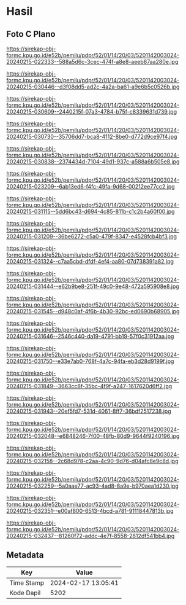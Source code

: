 # Hasil

## Foto C Plano

https://sirekap-obj-formc.kpu.go.id/e52b/pemilu/pdpr/52/01/14/20/03/5201142003024-20240215-022333--588a5d6c-3cec-474f-a8e8-aeeb87aa280e.jpg

https://sirekap-obj-formc.kpu.go.id/e52b/pemilu/pdpr/52/01/14/20/03/5201142003024-20240215-030446--d3f08dd5-ad2c-4a2a-ba61-a9e6b5c0526b.jpg

https://sirekap-obj-formc.kpu.go.id/e52b/pemilu/pdpr/52/01/14/20/03/5201142003024-20240215-030609--2440215f-07a3-4784-b75f-c8339631d739.jpg

https://sirekap-obj-formc.kpu.go.id/e52b/pemilu/pdpr/52/01/14/20/03/5201142003024-20240215-030730--35706dd7-bca8-4112-8be0-d772d9ce97f4.jpg

https://sirekap-obj-formc.kpu.go.id/e52b/pemilu/pdpr/52/01/14/20/03/5201142003024-20240215-030838--2374434d-7104-49d1-937c-a588a6b505e8.jpg

https://sirekap-obj-formc.kpu.go.id/e52b/pemilu/pdpr/52/01/14/20/03/5201142003024-20240215-023209--6ab13ed6-f4fc-49fa-9d68-00212ee77cc2.jpg

https://sirekap-obj-formc.kpu.go.id/e52b/pemilu/pdpr/52/01/14/20/03/5201142003024-20240215-031115--5dd6bc43-d694-4c85-811b-c1c2b4a60f00.jpg

https://sirekap-obj-formc.kpu.go.id/e52b/pemilu/pdpr/52/01/14/20/03/5201142003024-20240215-031209--36be6272-c5a0-479f-8347-e4528fcb4bf3.jpg

https://sirekap-obj-formc.kpu.go.id/e52b/pemilu/pdpr/52/01/14/20/03/5201142003024-20240215-031324--c7aa5cbd-dfdf-4ef4-aa80-07d738391a82.jpg

https://sirekap-obj-formc.kpu.go.id/e52b/pemilu/pdpr/52/01/14/20/03/5201142003024-20240215-031444--e62b9be8-251f-49c0-9e48-472a595908e8.jpg

https://sirekap-obj-formc.kpu.go.id/e52b/pemilu/pdpr/52/01/14/20/03/5201142003024-20240215-031545--d948c0af-4f6b-4b30-92bc-ed0690b68905.jpg

https://sirekap-obj-formc.kpu.go.id/e52b/pemilu/pdpr/52/01/14/20/03/5201142003024-20240215-031646--2546c440-da19-4791-bb19-57f0c31912aa.jpg

https://sirekap-obj-formc.kpu.go.id/e52b/pemilu/pdpr/52/01/14/20/03/5201142003024-20240215-031750--e33e7ab0-768f-4a7c-94fa-eb3d28d9199f.jpg

https://sirekap-obj-formc.kpu.go.id/e52b/pemilu/pdpr/52/01/14/20/03/5201142003024-20240215-031849--3663cc8f-35bc-4f9f-a247-1617620d6ff2.jpg

https://sirekap-obj-formc.kpu.go.id/e52b/pemilu/pdpr/52/01/14/20/03/5201142003024-20240215-031943--20ef5fd7-531d-4061-8ff7-36bdf2517238.jpg

https://sirekap-obj-formc.kpu.go.id/e52b/pemilu/pdpr/52/01/14/20/03/5201142003024-20240215-032048--e6848246-7f00-48fb-80d9-9644f9240196.jpg

https://sirekap-obj-formc.kpu.go.id/e52b/pemilu/pdpr/52/01/14/20/03/5201142003024-20240215-032158--2c68d978-c2aa-4c90-9d76-d04afc8e9c8d.jpg

https://sirekap-obj-formc.kpu.go.id/e52b/pemilu/pdpr/52/01/14/20/03/5201142003024-20240215-032259--5a0aae77-ac93-4ad8-8a9e-b970aea1d230.jpg

https://sirekap-obj-formc.kpu.go.id/e52b/pemilu/pdpr/52/01/14/20/03/5201142003024-20240215-032351--e00af800-6513-4bcd-a781-91118447813b.jpg

https://sirekap-obj-formc.kpu.go.id/e52b/pemilu/pdpr/52/01/14/20/03/5201142003024-20240215-032437--81260f72-addc-4e7f-8558-2812df541bb4.jpg


## Metadata

| Key        | Value               |
| ---------- | ------------------- |
| Time Stamp | 2024-02-17 13:05:41 |
| Kode Dapil | 5202                |



